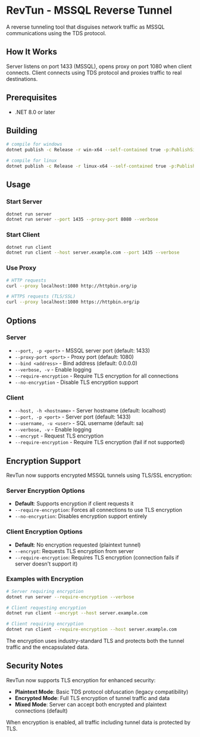 # RevTun - MSSQL Reverse Tunnel

A reverse tunneling tool that disguises network traffic as MSSQL communications using the TDS protocol.

## How It Works

Server listens on port 1433 (MSSQL), opens proxy on port 1080 when client connects. Client connects using TDS protocol and proxies traffic to real destinations.

## Prerequisites

- .NET 8.0 or later

## Building

```bash
# compile for windows
dotnet publish -c Release -r win-x64 --self-contained true -p:PublishSingleFile=true -p:PublishTrimmed=true

# compile for linux
dotnet publish -c Release -r linux-x64 --self-contained true -p:PublishSingleFile=true -p:PublishTrimmed=true
```

## Usage

### Start Server
```bash
dotnet run server
dotnet run server --port 1435 --proxy-port 8080 --verbose
```

### Start Client
```bash
dotnet run client
dotnet run client --host server.example.com --port 1435 --verbose
```

### Use Proxy
```bash
# HTTP requests
curl --proxy localhost:1080 http://httpbin.org/ip

# HTTPS requests (TLS/SSL)
curl --proxy localhost:1080 https://httpbin.org/ip
```

## Options

### Server
- `--port, -p <port>` - MSSQL server port (default: 1433)
- `--proxy-port <port>` - Proxy port (default: 1080)
- `--bind <address>` - Bind address (default: 0.0.0.0)
- `--verbose, -v` - Enable logging
- `--require-encryption` - Require TLS encryption for all connections
- `--no-encryption` - Disable TLS encryption support

### Client
- `--host, -h <hostname>` - Server hostname (default: localhost)
- `--port, -p <port>` - Server port (default: 1433)
- `--username, -u <user>` - SQL username (default: sa)
- `--verbose, -v` - Enable logging
- `--encrypt` - Request TLS encryption
- `--require-encryption` - Require TLS encryption (fail if not supported)

## Encryption Support

RevTun now supports encrypted MSSQL tunnels using TLS/SSL encryption:

### Server Encryption Options
- **Default**: Supports encryption if client requests it
- `--require-encryption`: Forces all connections to use TLS encryption
- `--no-encryption`: Disables encryption support entirely

### Client Encryption Options
- **Default**: No encryption requested (plaintext tunnel)
- `--encrypt`: Requests TLS encryption from server
- `--require-encryption`: Requires TLS encryption (connection fails if server doesn't support it)

### Examples with Encryption
```bash
# Server requiring encryption
dotnet run server --require-encryption --verbose

# Client requesting encryption
dotnet run client --encrypt --host server.example.com

# Client requiring encryption
dotnet run client --require-encryption --host server.example.com
```

The encryption uses industry-standard TLS and protects both the tunnel traffic and the encapsulated data.

## Security Notes

RevTun now supports TLS encryption for enhanced security:

- **Plaintext Mode**: Basic TDS protocol obfuscation (legacy compatibility)
- **Encrypted Mode**: Full TLS encryption of tunnel traffic and data
- **Mixed Mode**: Server can accept both encrypted and plaintext connections (default)

When encryption is enabled, all traffic including tunnel data is protected by TLS.
